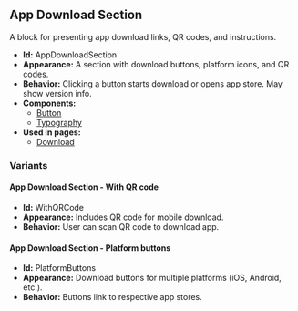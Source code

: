 ## App Download Section
A block for presenting app download links, QR codes, and instructions.
- **Id:** AppDownloadSection
- **Appearance:** A section with download buttons, platform icons, and QR codes.
- **Behavior:** Clicking a button starts download or opens app store. May show version info.
- **Components:**
  - [Button](../components/Button.md)
  - [Typography](../components/Typography.md)
- **Used in pages:**
  - [Download](../pages/Download.md)
### Variants
#### App Download Section - **With QR code**
- **Id:** WithQRCode
- **Appearance:** Includes QR code for mobile download.
- **Behavior:** User can scan QR code to download app.
#### App Download Section - **Platform buttons**
- **Id:** PlatformButtons
- **Appearance:** Download buttons for multiple platforms (iOS, Android, etc.).
- **Behavior:** Buttons link to respective app stores.
